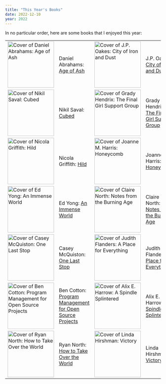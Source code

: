 ```yaml
---
title: "This Year's Books"
date: 2022-12-10
year: 2022
---
```


In no particular order,
here are some books that I enjoyed this year:

<table>
  <tr>
    <td><img width="150px" src="{{ '/files/2022/age-of-ash.jpg' | relative_url }}" alt="Cover of Daniel Abrahams: Age of Ash"></td>
    <td>Daniel Abrahams: <a href="https://www.goodreads.com/book/show/58340712-age-of-ash">Age of Ash</a></td>
    <td><img width="150px" src="{{ '/files/2022/city-of-iron-and-dust.jpg' | relative_url }}" alt="Cover of J.P. Oakes: City of Iron and Dust"></td>
    <td>J.P. Oakes: <a href="https://www.goodreads.com/book/show/55879259-city-of-iron-and-dust">City of Iron and Dust</a></td>
  </tr>
  <tr>
    <td><img width="150px" src="{{ '/files/2022/cubed.jpg' | relative_url }}" alt="Cover of Nikil Saval: Cubed"></td>
    <td>Nikil Saval: <a href="https://www.goodreads.com/book/show/18209337-cubed">Cubed</a></td>
    <td><img width="150px" src="{{ '/files/2022/final-girl-support-group.jpg' | relative_url }}" alt="Cover of Grady Hendrix: The Final Girl Support Group"></td>
    <td>Grady Hendrix: <a href="https://www.goodreads.com/book/show/55829194-the-final-girl-support-group">The Final Girl Support Group</a></td>
  </tr>
  <tr>
    <td><img width="150px" src="{{ '/files/2022/hild.jpg' | relative_url }}" alt="Cover of Nicola Griffith: Hild"></td>
    <td>Nicola Griffith: <a href="https://www.goodreads.com/book/show/17332243-hild">Hild</a></td>
    <td><img width="150px" src="{{ '/files/2022/honeycomb.jpg' | relative_url }}" alt="Cover of Joanne M. Harris: Honeycomb"></td>
    <td>Joanne M. Harris: <a href="https://www.goodreads.com/book/show/54304280-honeycomb">Honeycomb</a></td>
  </tr>
  <tr>
    <td><img width="150px" src="{{ '/files/2022/immense-world.jpg' | relative_url }}" alt="Cover of Ed Yong: An Immense World"></td>
    <td>Ed Yong: <a href="https://www.goodreads.com/book/show/59575939-an-immense-world">An Immense World</a></td>
    <td><img width="150px" src="{{ '/files/2022/notes-from-the-burning-age.jpg' | relative_url }}" alt="Cover of Claire North: Notes from the Burning Age"></td>
    <td>Claire North: <a href="https://www.goodreads.com/book/show/56932146-notes-from-the-burning-age">Notes from the Burning Age</a></td>
  </tr>
  <tr>
    <td><img width="150px" src="{{ '/files/2022/one-last-stop.jpg' | relative_url }}" alt="Cover of Casey McQuiston: One Last Stop"></td>
    <td>Casey McQuiston: <a href="https://www.goodreads.com/book/show/54860443-one-last-stop">One Last Stop</a></td>
    <td><img width="150px" src="{{ '/files/2022/place-for-everything.jpg' | relative_url }}" alt="Cover of Judith Flanders: A Place for Everything"></td>
    <td>Judith Flanders: <a href="https://www.goodreads.com/book/show/51770484-a-place-for-everything">A Place for Everything</a></td>
  </tr>
  <tr>
    <td><img width="150px" src="{{ '/files/2022/program-management.jpg' | relative_url }}" alt="Cover of Ben Cotton: Program Management for Open Source Projects"></td>
    <td>Ben Cotton: <a href="https://www.goodreads.com/book/show/60053909-program-management-for-open-source-projects">Program Management for Open Source Projects</a></td>
    <td><img width="150px" src="{{ '/files/2022/spindle-splintered.jpg' | relative_url }}" alt="Cover of Alix E. Harrow: A Spindle Splintered"></td>
    <td>Alix E. Harrow: <a href="https://www.goodreads.com/book/show/56179356-a-spindle-splintered">A Spindle Splintered</a></td>
  </tr>
  <tr>
    <td><img width="150px" src="{{ '/files/2022/take-over-the-world.jpg' | relative_url }}" alt="Cover of Ryan North: How to Take Over the World"></td>
    <td>Ryan North: <a href="https://www.goodreads.com/book/show/58446218-how-to-take-over-the-world">How to Take Over the World</a></td>
    <td><img width="150px" src="{{ '/files/2022/victory.jpg' | relative_url }}" alt="Cover of Linda Hirshman: Victory"></td>
    <td>Linda Hirshman: <a href="https://www.goodreads.com/book/show/13426033-victory">Victory</a></td>
  </tr>
</table>

